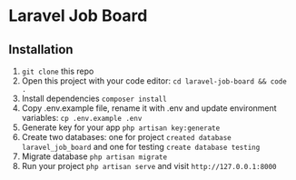 # Laravel Job Board

## Installation

1. `git clone` this repo
2. Open this project with your code editor: `cd laravel-job-board && code .`
3. Install dependencies `composer install`
4. Copy .env.example file, rename it with .env and update environment variables: `cp .env.example .env`
5. Generate key for your app `php artisan key:generate`
6. Create two databases: one for project `created database laravel_job_board` and one for testing `create database testing`
7. Migrate database `php artisan migrate`
8. Run your project `php artisan serve` and visit `http://127.0.0.1:8000`
